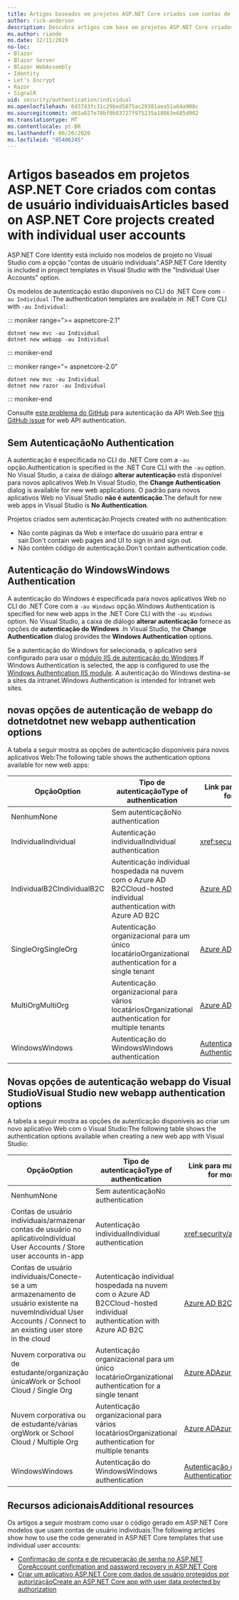 ```yaml
---
title: Artigos baseados em projetos ASP.NET Core criados com contas de usuário individuais
author: rick-anderson
description: Descubra artigos com base em projetos ASP.NET Core criados com contas de usuário individuais.
ms.author: riande
ms.date: 12/11/2019
no-loc:
- Blazor
- Blazor Server
- Blazor WebAssembly
- Identity
- Let's Encrypt
- Razor
- SignalR
uid: security/authentication/individual
ms.openlocfilehash: 6d3743fc31c29bed5075ac29381aea51a64a908c
ms.sourcegitcommit: d65a027e78bf0b83727f975235a18863e685d902
ms.translationtype: MT
ms.contentlocale: pt-BR
ms.lasthandoff: 06/26/2020
ms.locfileid: "85406245"
---
```

# <a name="articles-based-on-aspnet-core-projects-created-with-individual-user-accounts"></a><span data-ttu-id="14d7f-103">Artigos baseados em projetos ASP.NET Core criados com contas de usuário individuais</span><span class="sxs-lookup"><span data-stu-id="14d7f-103">Articles based on ASP.NET Core projects created with individual user accounts</span></span>

<span data-ttu-id="14d7f-104">ASP.NET Core Identity está incluído nos modelos de projeto no Visual Studio com a opção "contas de usuário individuais".</span><span class="sxs-lookup"><span data-stu-id="14d7f-104">ASP.NET Core Identity is included in project templates in Visual Studio with the "Individual User Accounts" option.</span></span>

<span data-ttu-id="14d7f-105">Os modelos de autenticação estão disponíveis no CLI do .NET Core com `-au Individual` :</span><span class="sxs-lookup"><span data-stu-id="14d7f-105">The authentication templates are available in .NET Core CLI with `-au Individual`:</span></span>

::: moniker range=">= aspnetcore-2.1"

```dotnetcli
dotnet new mvc -au Individual
dotnet new webapp -au Individual
```

::: moniker-end

::: moniker range="= aspnetcore-2.0"

```dotnetcli
dotnet new mvc -au Individual
dotnet new razor -au Individual
```

::: moniker-end

<span data-ttu-id="14d7f-106">Consulte [este problema do GitHub](https://github.com/dotnet/AspNetCore/issues/5833) para autenticação da API Web.</span><span class="sxs-lookup"><span data-stu-id="14d7f-106">See [this GitHub issue](https://github.com/dotnet/AspNetCore/issues/5833) for web API authentication.</span></span>

<a name="no"></a>

## <a name="no-authentication"></a><span data-ttu-id="14d7f-107">Sem Autenticação</span><span class="sxs-lookup"><span data-stu-id="14d7f-107">No Authentication</span></span>

<span data-ttu-id="14d7f-108">A autenticação é especificada no CLI do .NET Core com a `-au` opção.</span><span class="sxs-lookup"><span data-stu-id="14d7f-108">Authentication is specified in the .NET Core CLI with the `-au` option.</span></span> <span data-ttu-id="14d7f-109">No Visual Studio, a caixa de diálogo **alterar autenticação** está disponível para novos aplicativos Web.</span><span class="sxs-lookup"><span data-stu-id="14d7f-109">In Visual Studio, the **Change Authentication** dialog is available for new web applications.</span></span> <span data-ttu-id="14d7f-110">O padrão para novos aplicativos Web no Visual Studio **não é autenticação**.</span><span class="sxs-lookup"><span data-stu-id="14d7f-110">The default for new web apps in Visual Studio is **No Authentication**.</span></span>

<span data-ttu-id="14d7f-111">Projetos criados sem autenticação:</span><span class="sxs-lookup"><span data-stu-id="14d7f-111">Projects created with no authentication:</span></span>

* <span data-ttu-id="14d7f-112">Não conte páginas da Web e interface do usuário para entrar e sair.</span><span class="sxs-lookup"><span data-stu-id="14d7f-112">Don't contain web pages and UI to sign in and sign out.</span></span>
* <span data-ttu-id="14d7f-113">Não contêm código de autenticação.</span><span class="sxs-lookup"><span data-stu-id="14d7f-113">Don't contain authentication code.</span></span>

<a name="win"></a>

## <a name="windows-authentication"></a><span data-ttu-id="14d7f-114">Autenticação do Windows</span><span class="sxs-lookup"><span data-stu-id="14d7f-114">Windows Authentication</span></span>

<span data-ttu-id="14d7f-115">A autenticação do Windows é especificada para novos aplicativos Web no CLI do .NET Core com a `-au Windows` opção.</span><span class="sxs-lookup"><span data-stu-id="14d7f-115">Windows Authentication is specified for new web apps in the .NET Core CLI with the `-au Windows` option.</span></span> <span data-ttu-id="14d7f-116">No Visual Studio, a caixa de diálogo **alterar autenticação** fornece as opções de **autenticação do Windows** .</span><span class="sxs-lookup"><span data-stu-id="14d7f-116">In Visual Studio, the **Change Authentication** dialog provides the **Windows Authentication** options.</span></span>

<span data-ttu-id="14d7f-117">Se a autenticação do Windows for selecionada, o aplicativo será configurado para usar o [módulo IIS de autenticação do Windows](xref:host-and-deploy/iis/modules).</span><span class="sxs-lookup"><span data-stu-id="14d7f-117">If Windows Authentication is selected, the app is configured to use the [Windows Authentication IIS module](xref:host-and-deploy/iis/modules).</span></span> <span data-ttu-id="14d7f-118">A autenticação do Windows destina-se a sites da intranet.</span><span class="sxs-lookup"><span data-stu-id="14d7f-118">Windows Authentication is intended for Intranet web sites.</span></span>

## <a name="dotnet-new-webapp-authentication-options"></a><span data-ttu-id="14d7f-119">novas opções de autenticação de webapp do dotnet</span><span class="sxs-lookup"><span data-stu-id="14d7f-119">dotnet new webapp authentication options</span></span>

<span data-ttu-id="14d7f-120">A tabela a seguir mostra as opções de autenticação disponíveis para novos aplicativos Web:</span><span class="sxs-lookup"><span data-stu-id="14d7f-120">The following table shows the authentication options available for new web apps:</span></span>

| <span data-ttu-id="14d7f-121">Opção</span><span class="sxs-lookup"><span data-stu-id="14d7f-121">Option</span></span> | <span data-ttu-id="14d7f-122">Tipo de autenticação</span><span class="sxs-lookup"><span data-stu-id="14d7f-122">Type of authentication</span></span> | <span data-ttu-id="14d7f-123">Link para mais informações</span><span class="sxs-lookup"><span data-stu-id="14d7f-123">Link for more information</span></span> |
 | ----------------- | ------------ | ---------- |
| <span data-ttu-id="14d7f-124">Nenhum</span><span class="sxs-lookup"><span data-stu-id="14d7f-124">None</span></span>            |  <span data-ttu-id="14d7f-125">Sem autenticação</span><span class="sxs-lookup"><span data-stu-id="14d7f-125">No authentication</span></span> | | 
| <span data-ttu-id="14d7f-126">Individual</span><span class="sxs-lookup"><span data-stu-id="14d7f-126">Individual</span></span>      |  <span data-ttu-id="14d7f-127">Autenticação individual</span><span class="sxs-lookup"><span data-stu-id="14d7f-127">Individual authentication</span></span> | <xref:security/authentication/identity>
| <span data-ttu-id="14d7f-128">IndividualB2C</span><span class="sxs-lookup"><span data-stu-id="14d7f-128">IndividualB2C</span></span>   |  <span data-ttu-id="14d7f-129">Autenticação individual hospedada na nuvem com o Azure AD B2C</span><span class="sxs-lookup"><span data-stu-id="14d7f-129">Cloud-hosted individual authentication with Azure AD B2C</span></span> | [<span data-ttu-id="14d7f-130">Azure AD B2C</span><span class="sxs-lookup"><span data-stu-id="14d7f-130">Azure AD B2C</span></span>](/azure/active-directory-b2c/) |
| <span data-ttu-id="14d7f-131">SingleOrg</span><span class="sxs-lookup"><span data-stu-id="14d7f-131">SingleOrg</span></span>       |  <span data-ttu-id="14d7f-132">Autenticação organizacional para um único locatário</span><span class="sxs-lookup"><span data-stu-id="14d7f-132">Organizational authentication for a single tenant</span></span> | [<span data-ttu-id="14d7f-133">Azure AD</span><span class="sxs-lookup"><span data-stu-id="14d7f-133">Azure AD</span></span>](/azure/active-directory/develop/quickstart-v2-aspnet-core-webapp) |
| <span data-ttu-id="14d7f-134">MultiOrg</span><span class="sxs-lookup"><span data-stu-id="14d7f-134">MultiOrg</span></span>        |  <span data-ttu-id="14d7f-135">Autenticação organizacional para vários locatários</span><span class="sxs-lookup"><span data-stu-id="14d7f-135">Organizational authentication for multiple tenants</span></span> | [<span data-ttu-id="14d7f-136">Azure AD</span><span class="sxs-lookup"><span data-stu-id="14d7f-136">Azure AD</span></span>](/azure/active-directory/develop/quickstart-v2-aspnet-core-webapp) |
| <span data-ttu-id="14d7f-137">Windows</span><span class="sxs-lookup"><span data-stu-id="14d7f-137">Windows</span></span>         |  <span data-ttu-id="14d7f-138">Autenticação do Windows</span><span class="sxs-lookup"><span data-stu-id="14d7f-138">Windows authentication</span></span> | [<span data-ttu-id="14d7f-139">Autenticação do Windows</span><span class="sxs-lookup"><span data-stu-id="14d7f-139">Windows Authentication</span></span>](xref:security/authentication/windowsauth)

## <a name="visual-studio-new-webapp-authentication-options"></a><span data-ttu-id="14d7f-140">Novas opções de autenticação webapp do Visual Studio</span><span class="sxs-lookup"><span data-stu-id="14d7f-140">Visual Studio new webapp authentication options</span></span>

<span data-ttu-id="14d7f-141">A tabela a seguir mostra as opções de autenticação disponíveis ao criar um novo aplicativo Web com o Visual Studio:</span><span class="sxs-lookup"><span data-stu-id="14d7f-141">The following table shows the authentication options available when creating a new web app with Visual Studio:</span></span>

| <span data-ttu-id="14d7f-142">Opção</span><span class="sxs-lookup"><span data-stu-id="14d7f-142">Option</span></span> | <span data-ttu-id="14d7f-143">Tipo de autenticação</span><span class="sxs-lookup"><span data-stu-id="14d7f-143">Type of authentication</span></span> | <span data-ttu-id="14d7f-144">Link para mais informações</span><span class="sxs-lookup"><span data-stu-id="14d7f-144">Link for more information</span></span> |
 | ----------------- | ------------ | ---------- |
| <span data-ttu-id="14d7f-145">Nenhum</span><span class="sxs-lookup"><span data-stu-id="14d7f-145">None</span></span>            |  <span data-ttu-id="14d7f-146">Sem autenticação</span><span class="sxs-lookup"><span data-stu-id="14d7f-146">No authentication</span></span> | | 
| <span data-ttu-id="14d7f-147">Contas de usuário individuais/armazenar contas de usuário no aplicativo</span><span class="sxs-lookup"><span data-stu-id="14d7f-147">Individual User Accounts / Store user accounts in-app</span></span> |  <span data-ttu-id="14d7f-148">Autenticação individual</span><span class="sxs-lookup"><span data-stu-id="14d7f-148">Individual authentication</span></span> | <xref:security/authentication/identity> |
| <span data-ttu-id="14d7f-149">Contas de usuário individuais/Conecte-se a um armazenamento de usuário existente na nuvem</span><span class="sxs-lookup"><span data-stu-id="14d7f-149">Individual User Accounts / Connect to an existing user store in the cloud</span></span> |  <span data-ttu-id="14d7f-150">Autenticação individual hospedada na nuvem com o Azure AD B2C</span><span class="sxs-lookup"><span data-stu-id="14d7f-150">Cloud-hosted individual authentication with Azure AD B2C</span></span> | [<span data-ttu-id="14d7f-151">Azure AD B2C</span><span class="sxs-lookup"><span data-stu-id="14d7f-151">Azure AD B2C</span></span>](/azure/active-directory-b2c/) |
| <span data-ttu-id="14d7f-152">Nuvem corporativa ou de estudante/organização única</span><span class="sxs-lookup"><span data-stu-id="14d7f-152">Work or School Cloud / Single Org</span></span>  |  <span data-ttu-id="14d7f-153">Autenticação organizacional para um único locatário</span><span class="sxs-lookup"><span data-stu-id="14d7f-153">Organizational authentication for a single tenant</span></span> | [<span data-ttu-id="14d7f-154">Azure AD</span><span class="sxs-lookup"><span data-stu-id="14d7f-154">Azure AD</span></span>](/azure/active-directory/develop/quickstart-v2-aspnet-core-webapp) |
| <span data-ttu-id="14d7f-155">Nuvem corporativa ou de estudante/várias org</span><span class="sxs-lookup"><span data-stu-id="14d7f-155">Work or School Cloud / Multiple Org</span></span> |  <span data-ttu-id="14d7f-156">Autenticação organizacional para vários locatários</span><span class="sxs-lookup"><span data-stu-id="14d7f-156">Organizational authentication for multiple tenants</span></span> | [<span data-ttu-id="14d7f-157">Azure AD</span><span class="sxs-lookup"><span data-stu-id="14d7f-157">Azure AD</span></span>](/azure/active-directory/develop/quickstart-v2-aspnet-core-webapp) |
| <span data-ttu-id="14d7f-158">Windows</span><span class="sxs-lookup"><span data-stu-id="14d7f-158">Windows</span></span>         |  <span data-ttu-id="14d7f-159">Autenticação do Windows</span><span class="sxs-lookup"><span data-stu-id="14d7f-159">Windows authentication</span></span> | [<span data-ttu-id="14d7f-160">Autenticação do Windows</span><span class="sxs-lookup"><span data-stu-id="14d7f-160">Windows Authentication</span></span>](xref:security/authentication/windowsauth)

## <a name="additional-resources"></a><span data-ttu-id="14d7f-161">Recursos adicionais</span><span class="sxs-lookup"><span data-stu-id="14d7f-161">Additional resources</span></span>

<span data-ttu-id="14d7f-162">Os artigos a seguir mostram como usar o código gerado em ASP.NET Core modelos que usam contas de usuário individuais:</span><span class="sxs-lookup"><span data-stu-id="14d7f-162">The following articles show how to use the code generated in ASP.NET Core templates that use individual user accounts:</span></span>

* [<span data-ttu-id="14d7f-163">Confirmação de conta e de recuperação de senha no ASP.NET Core</span><span class="sxs-lookup"><span data-stu-id="14d7f-163">Account confirmation and password recovery in ASP.NET Core</span></span>](xref:security/authentication/accconfirm)
* [<span data-ttu-id="14d7f-164">Criar um aplicativo ASP.NET Core com dados de usuário protegidos por autorização</span><span class="sxs-lookup"><span data-stu-id="14d7f-164">Create an ASP.NET Core app with user data protected by authorization</span></span>](xref:security/authorization/secure-data)
